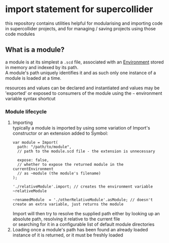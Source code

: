 # import statement for supercollider

this repository contains utilities helpful for modularising and importing code in supercollider projects,
and for managing / saving projects using those code modules  

## What is a module?
a module is at its simplest a `.scd` file, associated with an [Environment](./classes/Import/Import.sc#L65) stored in memory and indexed by its path.  
A module's path uniquely identifies it and as such only one instance of a module is loaded at a time.

resources and values can be declared and instantiated and values may be 'exported' or exposed to consumers of the module using the 
`~` environment variable syntax shortcut

### Module lifecycle
1. Importing  
    typically a module is imported by using some variation of Import's constructor or an extension added to Symbol:  
    ```supercollider
    var module = Import(
      path: "/path/to/module",
      // path to the module.scd file - the extension is unnecessary

      expose: false,
      // whether to expose the returned module in the currentEnvironment
      // as ~module (the module's filename)
    );

    './relativeModule'.import; // creates the environment variable ~relativeModule

    ~renamedModule  = './otherRelativeModule'.asModule; // doesn't create an extra variable, just returns the module
    ```   
    Import will then try to resolve the supplied path either by looking up an absolute path, resolving it relative to the current file  
    or searching for it in a configurable list of default module directories 
2. Loading
    once a module's path has been found an already loaded instance of it is returned, or it must be freshly loaded

